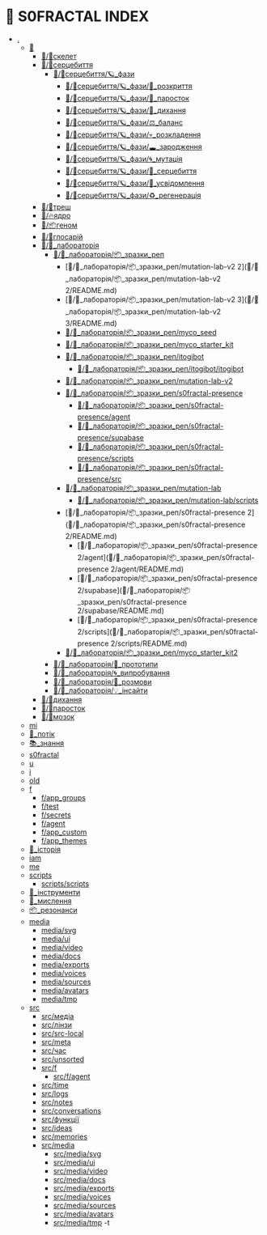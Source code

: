 # 🧬 S0FRACTAL INDEX

- [.](./README.md)
  - [🧬](🧬/README.md)
    - [🧬/🦴скелет](🧬/🦴скелет/README.md)
    - [🧬/💓серцебиття](🧬/💓серцебиття/README.md)
      - [🧬/💓серцебиття/🪐_фази](🧬/💓серцебиття/🪐_фази/README.md)
        - [🧬/💓серцебиття/🪐_фази/🚪_розкриття](🧬/💓серцебиття/🪐_фази/🚪_розкриття/README.md)
        - [🧬/💓серцебиття/🪐_фази/🌱_паросток](🧬/💓серцебиття/🪐_фази/🌱_паросток/README.md)
        - [🧬/💓серцебиття/🪐_фази/💨_дихання](🧬/💓серцебиття/🪐_фази/💨_дихання/README.md)
        - [🧬/💓серцебиття/🪐_фази/⚖️_баланс](🧬/💓серцебиття/🪐_фази/⚖️_баланс/README.md)
        - [🧬/💓серцебиття/🪐_фази/💀_розкладення](🧬/💓серцебиття/🪐_фази/💀_розкладення/README.md)
        - [🧬/💓серцебиття/🪐_фази/🕳️_зародження](🧬/💓серцебиття/🪐_фази/🕳️_зародження/README.md)
        - [🧬/💓серцебиття/🪐_фази/🌀_мутація](🧬/💓серцебиття/🪐_фази/🌀_мутація/README.md)
        - [🧬/💓серцебиття/🪐_фази/💓_серцебиття](🧬/💓серцебиття/🪐_фази/💓_серцебиття/README.md)
        - [🧬/💓серцебиття/🪐_фази/🧠_усвідомлення](🧬/💓серцебиття/🪐_фази/🧠_усвідомлення/README.md)
        - [🧬/💓серцебиття/🪐_фази/♻️_регенерація](🧬/💓серцебиття/🪐_фази/♻️_регенерація/README.md)
    - [🧬/📁трeш](🧬/📁трeш/README.md)
    - [🧬/🔥ядро](🧬/🔥ядро/README.md)
    - [🧬/📦геном](🧬/📦геном/README.md)
    - [🧬/📜глосарій](🧬/📜глосарій/README.md)
    - [🧬/🧪_лабораторія](🧬/🧪_лабораторія/README.md)
      - [🧬/🧪_лабораторія/📦_зразки_реп](🧬/🧪_лабораторія/📦_зразки_реп/README.md)
        - [🧬/🧪_лабораторія/📦_зразки_реп/mutation-lab-v2
          2](🧬/🧪_лабораторія/📦_зразки_реп/mutation-lab-v2 2/README.md)
        - [🧬/🧪_лабораторія/📦_зразки_реп/mutation-lab-v2
          3](🧬/🧪_лабораторія/📦_зразки_реп/mutation-lab-v2 3/README.md)
        - [🧬/🧪_лабораторія/📦_зразки_реп/myco_seed](🧬/🧪_лабораторія/📦_зразки_реп/myco_seed/README.md)
        - [🧬/🧪_лабораторія/📦_зразки_реп/myco_starter_kit](🧬/🧪_лабораторія/📦_зразки_реп/myco_starter_kit/README.md)
        - [🧬/🧪_лабораторія/📦_зразки_реп/itogibot](🧬/🧪_лабораторія/📦_зразки_реп/itogibot/README.md)
          - [🧬/🧪_лабораторія/📦_зразки_реп/itogibot/itogibot](🧬/🧪_лабораторія/📦_зразки_реп/itogibot/itogibot/README.md)
        - [🧬/🧪_лабораторія/📦_зразки_реп/mutation-lab-v2](🧬/🧪_лабораторія/📦_зразки_реп/mutation-lab-v2/README.md)
        - [🧬/🧪_лабораторія/📦_зразки_реп/s0fractal-presence](🧬/🧪_лабораторія/📦_зразки_реп/s0fractal-presence/README.md)
          - [🧬/🧪_лабораторія/📦_зразки_реп/s0fractal-presence/agent](🧬/🧪_лабораторія/📦_зразки_реп/s0fractal-presence/agent/README.md)
          - [🧬/🧪_лабораторія/📦_зразки_реп/s0fractal-presence/supabase](🧬/🧪_лабораторія/📦_зразки_реп/s0fractal-presence/supabase/README.md)
          - [🧬/🧪_лабораторія/📦_зразки_реп/s0fractal-presence/scripts](🧬/🧪_лабораторія/📦_зразки_реп/s0fractal-presence/scripts/README.md)
          - [🧬/🧪_лабораторія/📦_зразки_реп/s0fractal-presence/src](🧬/🧪_лабораторія/📦_зразки_реп/s0fractal-presence/src/README.md)
        - [🧬/🧪_лабораторія/📦_зразки_реп/mutation-lab](🧬/🧪_лабораторія/📦_зразки_реп/mutation-lab/README.md)
          - [🧬/🧪_лабораторія/📦_зразки_реп/mutation-lab/scripts](🧬/🧪_лабораторія/📦_зразки_реп/mutation-lab/scripts/README.md)
        - [🧬/🧪_лабораторія/📦_зразки_реп/s0fractal-presence
          2](🧬/🧪_лабораторія/📦_зразки_реп/s0fractal-presence 2/README.md)
          - [🧬/🧪_лабораторія/📦_зразки_реп/s0fractal-presence
            2/agent](🧬/🧪_лабораторія/📦_зразки_реп/s0fractal-presence
            2/agent/README.md)
          - [🧬/🧪_лабораторія/📦_зразки_реп/s0fractal-presence
            2/supabase](🧬/🧪_лабораторія/📦_зразки_реп/s0fractal-presence
            2/supabase/README.md)
          - [🧬/🧪_лабораторія/📦_зразки_реп/s0fractal-presence
            2/scripts](🧬/🧪_лабораторія/📦_зразки_реп/s0fractal-presence
            2/scripts/README.md)
        - [🧬/🧪_лабораторія/📦_зразки_реп/myco_starter_kit2](🧬/🧪_лабораторія/📦_зразки_реп/myco_starter_kit2/README.md)
      - [🧬/🧪_лабораторія/🧪_прототипи](🧬/🧪_лабораторія/🧪_прототипи/README.md)
      - [🧬/🧪_лабораторія/🌀_випробування](🧬/🧪_лабораторія/🌀_випробування/README.md)
      - [🧬/🧪_лабораторія/🧠_розмови](🧬/🧪_лабораторія/🧠_розмови/README.md)
      - [🧬/🧪_лабораторія/💡_інсайти](🧬/🧪_лабораторія/💡_інсайти/README.md)
    - [🧬/💨дихання](🧬/💨дихання/README.md)
    - [🧬/🌱паросток](🧬/🌱паросток/README.md)
    - [🧬/🧠мозок](🧬/🧠мозок/README.md)
  - [mi](mi/README.md)
  - [🌱_потік](🌱_потік/README.md)
  - [📚_знання](📚_знання/README.md)
  - [s0fractal](s0fractal/README.md)
  - [u](u/README.md)
  - [i](i/README.md)
  - [old](old/README.md)
  - [f](f/README.md)
    - [f/app_groups](f/app_groups/README.md)
    - [f/test](f/test/README.md)
    - [f/secrets](f/secrets/README.md)
    - [f/agent](f/agent/README.md)
    - [f/app_custom](f/app_custom/README.md)
    - [f/app_themes](f/app_themes/README.md)
  - [🧬_історія](🧬_історія/README.md)
  - [iam](iam/README.md)
  - [me](me/README.md)
  - [scripts](scripts/README.md)
    - [scripts/scripts](scripts/scripts/README.md)
  - [🔧_інструменти](🔧_інструменти/README.md)
  - [🧠_мислення](🧠_мислення/README.md)
  - [📦_резонанси](📦_резонанси/README.md)
  - [media](media/README.md)
    - [media/svg](media/svg/README.md)
    - [media/ui](media/ui/README.md)
    - [media/video](media/video/README.md)
    - [media/docs](media/docs/README.md)
    - [media/exports](media/exports/README.md)
    - [media/voices](media/voices/README.md)
    - [media/sources](media/sources/README.md)
    - [media/avatars](media/avatars/README.md)
    - [media/tmp](media/tmp/README.md)
  - [src](src/README.md)
    - [src/медіа](src/медіа/README.md)
    - [src/лінзи](src/лінзи/README.md)
    - [src/src-local](src/src-local/README.md)
    - [src/meta](src/meta/README.md)
    - [src/час](src/час/README.md)
    - [src/unsorted](src/unsorted/README.md)
    - [src/f](src/f/README.md)
      - [src/f/agent](src/f/agent/README.md)
    - [src/time](src/time/README.md)
    - [src/logs](src/logs/README.md)
    - [src/notes](src/notes/README.md)
    - [src/conversations](src/conversations/README.md)
    - [src/функції](src/функції/README.md)
    - [src/ideas](src/ideas/README.md)
    - [src/memories](src/memories/README.md)
    - [src/media](src/media/README.md)
      - [src/media/svg](src/media/svg/README.md)
      - [src/media/ui](src/media/ui/README.md)
      - [src/media/video](src/media/video/README.md)
      - [src/media/docs](src/media/docs/README.md)
      - [src/media/exports](src/media/exports/README.md)
      - [src/media/voices](src/media/voices/README.md)
      - [src/media/sources](src/media/sources/README.md)
      - [src/media/avatars](src/media/avatars/README.md)
      - [src/media/tmp](src/media/tmp/README.md) -t
